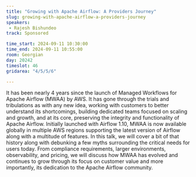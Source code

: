 ```yaml
---
title: "Growing with Apache Airflow: A Providers Journey"
slug: growing-with-apache-airflow-a-providers-journey
speakers:
 - Rajesh Bishundeo
track: Sponsored

time_start: 2024-09-11 10:30:00
time_end: 2024-09-11 10:55:00
room: Georgian
day: 20242
timeslot: 46
gridarea: "4/5/5/6"

---
```


It has been nearly 4 years since the launch of Managed Workflows for Apache Airflow (MWAA) by AWS. It has gone through the trials and tribulations as with any new idea, working with customers to better understand its shortcomings, building dedicated teams focused on scaling and growth, and at its core, preserving the integrity and functionality of Apache Airflow. Initially launched with Airflow 1.10, MWAA is now available globally in multiple AWS regions supporting the latest version of Airflow along with a multitude of features. In this talk, we will cover a bit of that history along with debunking a few myths surrounding the critical needs for users today. From compliance requirements, larger environments, observability, and pricing, we will discuss how MWAA has evolved and continues to grow through its focus on customer value and more importantly, its dedication to the Apache Airflow community.
